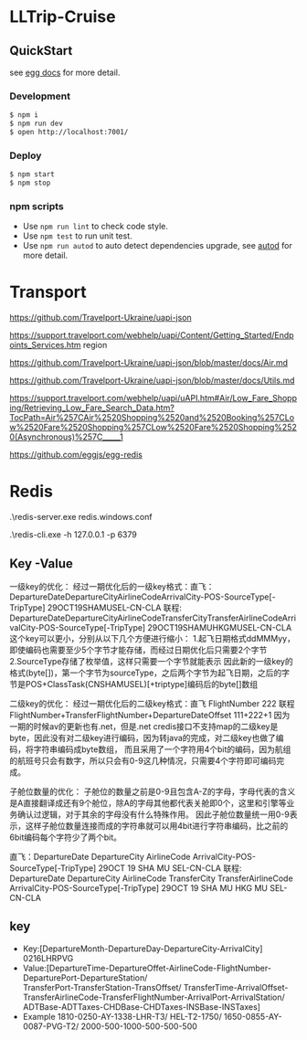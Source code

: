 # LLTrip-Cruise



## QuickStart

<!-- add docs here for user -->

see [egg docs][egg] for more detail.

### Development

```bash
$ npm i
$ npm run dev
$ open http://localhost:7001/
```

### Deploy

```bash
$ npm start
$ npm stop
```

### npm scripts

- Use `npm run lint` to check code style.
- Use `npm test` to run unit test.
- Use `npm run autod` to auto detect dependencies upgrade, see [autod](https://www.npmjs.com/package/autod) for more detail.


[egg]: https://eggjs.org


# Transport

https://github.com/Travelport-Ukraine/uapi-json

https://support.travelport.com/webhelp/uapi/Content/Getting_Started/Endpoints_Services.htm  region

https://github.com/Travelport-Ukraine/uapi-json/blob/master/docs/Air.md

https://github.com/Travelport-Ukraine/uapi-json/blob/master/docs/Utils.md

https://support.travelport.com/webhelp/uapi/uAPI.htm#Air/Low_Fare_Shopping/Retrieving_Low_Fare_Search_Data.htm?TocPath=Air%257CAir%2520Shopping%2520and%2520Booking%257CLow%2520Fare%2520Shopping%257CLow%2520Fare%2520Shopping%2520(Asynchronous)%257C_____1

https://github.com/eggjs/egg-redis


# Redis

.\redis-server.exe redis.windows.conf

.\redis-cli.exe -h 127.0.0.1 -p 6379

## Key -Value 

一级key的优化：
经过一期优化后的一级key格式：直飞：DepartureDateDepartureCityAirlineCodeArrivalCity-POS-SourceType[-TripType]  29OCT19SHAMUSEL-CN-CLA
联程:   DepartureDateDepartureCityAirlineCodeTransferCityTransferAirlineCodeArrivalCity-POS-SourceType[-TripType]  29OCT19SHAMUHKGMUSEL-CN-CLA
这个key可以更小，分别从以下几个方便进行缩小：
1.起飞日期格式ddMMMyy，即使编码也需要至少5个字节才能存储，而经过日期优化后只需要2个字节
2.SourceType存储了枚举值，这样只需要一个字节就能表示
因此新的一级key的格式(byte[])，第一个字节为sourceType，之后两个字节为起飞日期，之后的字节是POS+ClassTask(CNSHAMUSEL)[+triptype]编码后的byte[]数组


二级key的优化：
经过一期优化后的二级key格式：直飞 FlightNumber 222  联程 FlightNumber+TransferFlightNumber+DepartureDateOffset 111+222+1
因为一期的时候av的更新也有.net，但是.net credis接口不支持map的二级key是byte，因此没有对二级key进行编码，因为转java的完成，对二级key也做了编码，将字符串编码成byte数组，
而且采用了一个字符用4个bit的编码，因为航组的航班号只会有数字，所以只会有0-9这几种情况，只需要4个字符即可编码完成。


子舱位数量的优化：
子舱位的数量之前是0-9且包含A-Z的字母，字母代表的含义是A直接翻译成还有9个舱位，除A的字母其他都代表关舱即0个，这里和引擎等业务确认过逻辑，对于其余的字母没有什么特殊作用。
因此子舱位数量统一用0-9表示，这样子舱位数量连接而成的字符串就可以用4bit进行字符串编码，比之前的6bit编码每个字符少了两个bit。


直飞：DepartureDate DepartureCity AirlineCode ArrivalCity-POS-SourceType[-TripType]  29OCT 19 SHA MU SEL-CN-CLA
联程:   DepartureDate DepartureCity AirlineCode TransferCity TransferAirlineCode ArrivalCity-POS-SourceType[-TripType]  29OCT 19 SHA MU HKG MU SEL-CN-CLA

## key

- Key:[DepartureMonth-DepartureDay-DepartureCity-ArrivalCity]  0216LHRPVG 
- Value:[DepartureTime-DepartureOffet-AirlineCode-FlightNumber-DeparturePort-DepartureStation/                            
         TransferPort-TransferStation-TransOffset/
         TransferTime-ArrivalOffset-TransferAirlineCode-TransferFlightNumber-ArrivalPort-ArrivalStation/
         ADTBase-ADTTaxes-CHDBase-CHDTaxes-INSBase-INSTaxes]
- Example
  1810-0250-AY-1338-LHR-T3/
  HEL-T2-1750/
  1650-0855-AY-0087-PVG-T2/
  2000-500-1000-500-500-500
